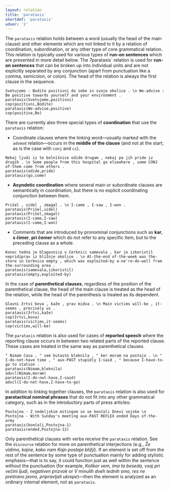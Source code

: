 ```yaml
---
layout: relation
title: 'parataxis'
shortdef: 'parataxis'
udver: '2'
---
```


The `parataxis` relation holds between a word (usually the head of the main clause) and other elements which are not linked to it by a relation of coordination, subordination, or any other type of core grammatical relation. This relation is typically used for various types of **run-on sentences** which are presented in more detail below. 
The 7parataxis` relation is used for **run-on sentences** that can be broken up into individual units and are not explicitly separated by any conjunction (apart from punctuation like a comma, semicolon, or colon). The head of the relation is always the first clause in the sequence.
~~~ sdparse
Svetujemo : Bodite pozitivni do sebe in svoje okolice . \n We-advise : Be positive towards yourself and your environment .
parataxis(Svetujemo,pozitivni)
cop(pozitivni,Bodite)
parataxis(We-advise,positive)
cop(positive,Be)
~~~

There are currently also three special types of **coordination** that use the `parataxis` relation:
- Coordinate clauses where the linking word—usually marked with the `advmod` relation—occurs in the **middle of the clause** (and not at the start, as is the case with `conj` and `cc`). 
~~~ sdparse
Nekaj ljudi iz te bolnišnice odide drugam , nekaj pa jih pride iz drugih . \n Some people from this hospital go elsewhere , some CONJ of-them come from others .
parataxis(odide,pride)
parataxis(go,come)
~~~

- **Asyndetic coordination** where several main or subordinate clauses are semantically in coordination, but there is no explicit coordinating conjunction between them. 
~~~ sdparse
Prišel , videl , zmagal . \n I-came , I-saw , I-won .
parataxis(Prišel,videl)
parataxis(Prišel,zmagal)
parataxis(I-came,I-saw)
parataxis(I-came,I-won)
~~~

- Comments that are introduced by pronominal conjunctions such as **kar**, **s čimer**, **pri čemer** which do not refer to any specific item, but to the preceding clause as a whole. 
~~~ sdparse
Konec tedna je blagovnica v Cerknici samevala , kar je izkoristil nepridiprav iz bližnje okolice . \n At-the-end of-the-week was the-store in Cerknica empty , which was exploited-by a-ne're-do-well from the-surrounding area .
parataxis(samevala,izkoristil)
parataxis(empty,exploited-by)
~~~

In the case of **parenthetical clauses**, regardless of the position of the parenthetical clause, the head of the main clause is treated as the head of the relation, while the head of the parenthesis is treated as its dependent. 
~~~ sdparse
Glavni žrtvi bova , kaže , prav midva . \n Main victims will-be , it-seems , precisely us . 
parataxis(žrtvi,kaže)
cop(žrtvi,bova)
parataxis(victims,it-seems)
cop(victims,will-be)
~~~

The `parataxis` relation is also used for cases of **reported speech** where the reporting clause occurs in between two related parts of the reported clause. These cases are treated in the same way as parenthetical clauses.
~~~ sdparse
" Nimam časa , " sem butasto bleknila , " ker moram na postajo . \n " I-do-not-have time , " aux-PAST stupidly I-said , " because I-have-to-go to station .
parataxis(Nimam,bleknila)
advcl(Nimam,moram)
parataxis(I-do-not-have,I-said)
advcl(I-do-not-have,I-have-to-go)
~~~

In addition to linking together clauses, the `parataxis` relation is also used for **paratactical nominal phrases** that do not fit into any other grammatical category, such as in the introductory parts of press articles: 
~~~ sdparse
Postojna - Z nedeljskim mitingom so se končali Dnevi vojske \n Postojna - With Sunday's meeting aux-PAST REFLEX ended Days of-the-army
parataxis(končali,Postojna-1)
parataxis(ended,Postojna-12)
~~~

Only parenthetical clauses with verbs receive the `parataxis` relation. See the `discourse` relation for more on parenthetical interjections (e.g., *Že vidimo, kajne, kako nam Kajn postaja bližji*). If an element is set off from the rest of the sentence by some type of punctuation mainly for adding stylistic emphasis—that is to say, it could function just as well within the sentence without the punctuation (for example, *Kolikor vem, ima ta beseda, vsaj pri večini ljudi, negativen prizvok* or *V minulih dveh tednih smo, res ne pretirano javno, pripravljali ukrepe*)—then the element is analyzed as an ordinary internal element, not as `parataxis`. 
<!-- Interlanguage links updated Ne 5. května 2024, 18:21:43 CEST -->
